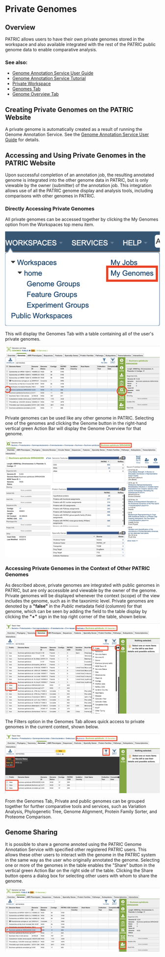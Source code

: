 # Private Genomes

## Overview
PATRIC allows users to have their own private genomes stored in the workspace and also available integrated with the rest of the PATRIC public genome data to enable comparative analysis.

### See also:
  * [Genome Annotation Service User Guide](../services/genome_annotation_service.html)
  * [Genome Annotation Service Tutorial](../../tutorial/genome_annotation/annotation.html)
  * [Private Workspace](../workspaces/workspace.html)
  * [Genomes Tab](../organisms_taxon/genomes.html)
  * [Genome Overview Tab](../organisms_genome/overview.html)

## Creating Private Genomes on the PATRIC Website
A private genome is automatically created as a result of running the Genome Annotation Service. See the [Genome Annotation Service User Guide](https://docs.patricbrc.org//user_guides/services/genome_annotation_service.html) for details.

## Accessing and Using Private Genomes in the PATRIC Website
Upon successful completion of an annotation job, the resulting annotated genome is integrated into the other genome data in PATRIC, but is only viewable by the owner (submitter) of the annotation job. This integration allows use of all the PATRIC genome display and analysis tools, including comparisons with other genomes in PATRIC.

### Directly Accessing Private Genomes

All private genomes can be accessed together by clicking the My Genomes option from the Workspaces top menu item.

![My Genomes Menu Option](../images/my_genomes_menu_option.png)

This will display the Genomes Tab with a table containing all of the user's private genomes.

![Genomes Tab with List of Private Genomes](../images/private_genomes_list.png)

Private genomes can be used like any other genome in PATRIC. Selecting one of the genomes and clicking the Genome button in the right-hand vertical green Action Bar will display the Genome Overview for that genome.

![Private Genome Overview Tab](../images/private_genome_overview.png)

### Accessing Private Genomes in the Context of Other PATRIC Genomes

As described above, private genomes are integrated with public genomes in PATRIC, but are only accessible and viewable by the owner of the genome. Private genomes will be displayed whenever the context (scope) of the view includes the genome, such as in the taxonimic level. Private genomes are denoted by a **"false"** in the *Public* metadata field (columnn) for that genome, which can be seen by adding the field to the table display by clicking the **"+"** sign in the top right corner of the table, shown below.

![Public Field in Genome Metadata](../images/genomes_public_field.png)

The Filters option in the Genomes Tab allows quick access to private genomes in the current context, shown below.

![Genomes Filtered to Private](../images/filtered_private_genomes.png)

From the Genomes Tab, Private and public genomes can be grouped together for further comparative tools and services, such as Variation Analysis, Phylogenetic Tree, Genome Alignment, Protein Family Sorter, and Proteome Comparison. 

## Genome Sharing
It is possible to share a genome annoted using the PATRIC Genome Annotation Service with specified other registered PATRIC users. This allows these other users to interact with the genome in the PATRIC system in the same way as the user who originally annotated the genome. Selecting one or more of the genomes in the table enables the "Share" button in the vertical green Action Bar on the right side of the table. Clicking the Share button opens a dialog box for selecting other users with whom to share the genome.

![Sharing a Private Genome](../images/share_private_genome.png)
